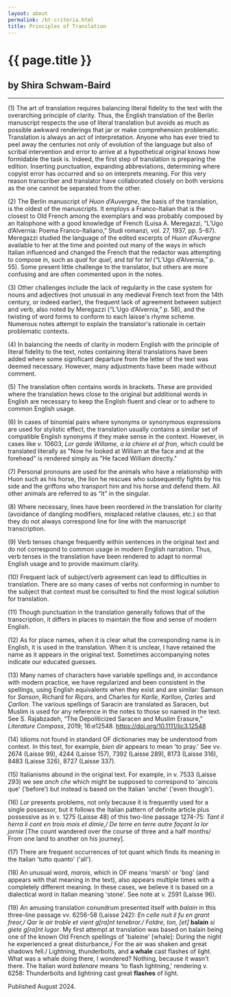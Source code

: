 ```yaml
---
layout: about
permalink: /bt-criteria.html
title: Principles of Translation
---
```


# {{ page.title }}
## by Shira Schwam-Baird

***

(1) The art of translation requires balancing literal fidelity to the text with the overarching principle of clarity. Thus, the English translation of the Berlin manuscript respects the use of literal translation but avoids as much as possible awkward renderings that jar or make comprehension problematic. Translation is always an act of interpretation. Anyone who has ever tried to peel away the centuries not only of evolution of the language but also of scribal intervention and error to arrive at a hypothetical original knows how formidable the task is. Indeed, the first step of translation is preparing the edition. Inserting punctuation, expanding abbreviations, determining where copyist error has occurred and so on interprets meaning. For this very reason transcriber and translator have collaborated closely on both versions as the one cannot be separated from the other.

(2) The Berlin manuscript of *Huon d’Auvergne*, the basis of the translation, is the oldest of the manuscripts. It employs a Franco-Italian that is the closest to Old French among the exemplars and was probably composed by an Italophone with a good knowledge of French (Luisa A. Meregazzi, “L’Ugo d’Alvernia: Poema Franco-Italiano,” Studi romanzi, vol. 27, 1937, pp. 5-87).  Meregazzi studied the language of the edited excerpts of *Huon d’Auvergne* available to her at the time and pointed out many of the ways in which Italian influenced and changed the French that the redactor was attempting to compose in, such as *qual* for *quel*, and *tal* for *tel* (“L’Ugo d’Alvernia,” p. 55).  Some present little challenge to the translator, but others are more confusing and are often commented upon in the notes. 

(3) Other challenges include the lack of regularity in the case system for nouns and adjectives (not unusual in any medieval French text from the 14th century, or indeed earlier), the frequent lack of agreement between subject and verb, also noted by Meregazzi (“L’Ugo d’Alvernia,” p. 58), and the twisting of word forms to conform to each laisse's rhyme scheme. Numerous notes attempt to explain the translator's rationale in certain problematic contexts.

(4) In balancing the needs of clarity in modern English with the principle of literal fidelity to the text, notes containing literal translations have been added where some significant departure from the letter of the text was deemed necessary. However, many adjustments have been made without comment. 
	
(5) The translation often contains words in brackets. These are provided where the translation hews close to the original but additional words in English are necessary to keep the English fluent and clear or to adhere to common English usage. 

(6) In cases of binomial pairs where synonyms or synonymous expressions are used for stylistic effect, the translation usually contains a similar set of compatible English synonyms if they make sense in the context. However, in cases like v. 10603, *Lor garde Willame, a la chiere et al fron*, which could be translated literally as "Now he looked at William at the face and at the forehead" is rendered simply as "He faced William directly."

(7) Personal pronouns are used for the animals who have a relationship with Huon such as his horse, the lion he rescues who subsequently fights by his side and the griffons who transport him and his horse and defend them. All other animals are referred to as “it” in the singular.
	
(8) Where necessary, lines have been reordered in the translation for clarity (avoidance of dangling modifiers, misplaced relative clauses, etc.) so that they do not always correspond line for line with the manuscript transcription. 
	
(9) Verb tenses change frequently within sentences in the original text and do not correspond to common usage in modern English narration. Thus, verb tenses in the translation have been rendered to adapt to normal English usage and to provide maximum clarity. 

(10) Frequent lack of subject/verb agreement can lead to difficulties in translation. There are so many cases of verbs not conforming in number to the subject that context must be consulted to find the most logical solution for translation.
	
(11) Though punctuation in the translation generally follows that of the transcription, it differs in places to maintain the flow and sense of modern English.
	
(12) As for place names, when it is clear what the corresponding name is in English, it is used in the translation. When it is unclear, I have retained the name as it appears in the original text. Sometimes accompanying notes indicate our educated guesses.

(13) Many names of characters have variable spellings and, in accordance with modern practice, we have regularized and been consistent in the spellings, using English equivalents when they exist and are similar: Samson for *Sanson*, Richard for *Riçars*, and Charles for *Karlle*, *Karllon*, *Çarles* and *Çarllon*. The various spellings of Saracin are translated as Saracen, but Muslim is used for any reference in the notes to those so named in the text. See S. Rajabzadeh, “The Depoliticized Saracen and Muslim Erasure,” *Literature Compass*, 2019; 16:e12548. https://doi.org/10.1111/lic3.12548
	
(14) Idioms not found in standard OF dictionaries may be understood from context. In this text, for example, *bien dir* appears to mean 'to pray.' See vv. 2674 (Laisse 99), 4244 (Laisse 157), 7392 (Laisse 289), 8173 (Laisse 316), 8483 (Laisse 326), 8727 (Laisse 337).

(15) Italianisms abound in the original text. For example, in v. 7533 (Laisse 293) we see *anch che* which might be supposed to correspond to 'aincois que' ('before') but instead is based on the Italian 'anche' ('even though').

(16) *Lor* presents problems, not only because it is frequently used for a single possessor, but it follows the Italian pattern of definite article plus possessive as in v. 1275 (Laisse 48) of this two-line passage 1274-75: *Tant il herra li cont en trois mois et dimie,/ De terre en terre autre façant la lor jornie* [The count wandered over the course of three and a half months/ From one land to another on his journey]. 

(17) There are frequent occurrences of tot quant which finds its meaning in the Italian 'tutto quanto' ('all').

(18) An unusual word, *marois*, which in OF means 'marsh' or 'bog' (and appears with that meaning in the text), also appears multiple times with a completely different meaning. In these cases, we believe it is based on a dialectical word in Italian meaning 'stone'. See note at v. 2591 (Laisse 96).

(19) An amusing translation conundrum presented itself with *balain* in this three-line passage vv. 6256-58 (Laisse 242): *En celle nuit il fu en grant freor,/ Qar le air troble et vient g[ra]nt tenebror./ Foldre, ton, [et]* **balain** *si giete g[ra]nt lugor*. My first attempt at translation was based on balain being one of the known Old French spellings of 'baleine' [whale]: During the night he experienced a great disturbance,/ For the air was shaken and great shadows fell./ Lightning, thunderbolts, and **a whale** cast flashes of light. What was a whale doing there, I wondered? Nothing, because it wasn't there. The Italian word *balenare* means 'to flash lightning,' rendering v. 6258: Thunderbolts and lightning cast great **flashes** of light.

Published August 2024.